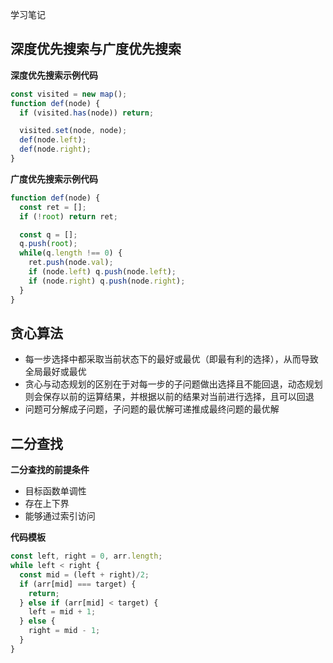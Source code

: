 学习笔记

## 深度优先搜索与广度优先搜索

**深度优先搜索示例代码**

```javascript
const visited = new map();
function def(node) {
  if (visited.has(node)) return;

  visited.set(node, node);
  def(node.left);
  def(node.right);
}
```

**广度优先搜索示例代码**

```javascript
function def(node) {
  const ret = [];
  if (!root) return ret;

  const q = [];
  q.push(root);
  while(q.length !== 0) {
    ret.push(node.val);
    if (node.left) q.push(node.left);
    if (node.right) q.push(node.right);
  }
}
```

## 贪心算法

- 每一步选择中都采取当前状态下的最好或最优（即最有利的选择），从而导致全局最好或最优
- 贪心与动态规划的区别在于对每一步的子问题做出选择且不能回退，动态规划则会保存以前的运算结果，并根据以前的结果对当前进行选择，且可以回退
- 问题可分解成子问题，子问题的最优解可递推成最终问题的最优解
  
## 二分查找

**二分查找的前提条件**

- 目标函数单调性
- 存在上下界
- 能够通过索引访问
  
**代码模板**

```javascript
const left, right = 0, arr.length;
while left < right {
  const mid = (left + right)/2;
  if (arr[mid] === target) {
    return;
  } else if (arr[mid] < target) {
    left = mid + 1;
  } else {
    right = mid - 1;
  }
}
```

